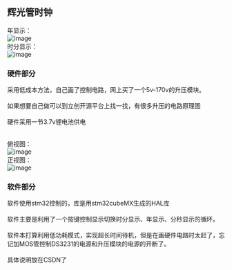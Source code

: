 ## 辉光管时钟
年显示：<br>
![image](https://github.com/VioletJA/Nixie-Tube/blob/main/img/IMG_20230227_104334.jpg)<br>
时分显示：<br>
![image](https://github.com/VioletJA/Nixie-Tube/blob/main/img/IMG_20230227_104306.jpg)<br>

### 硬件部分
采用低成本方法，自己画了控制电路，网上买了一个5v-170v的升压模块。<br><br>
如果想要自己做可以到立创开源平台上找一找，有很多升压的电路原理图<br><br>
硬件采用一节3.7v锂电池供电<br><br>

俯视图：<br>
![image](https://github.com/VioletJA/Nixie-Tube/blob/main/img/IMG_20230227_103618.jpg)<br>
正视图：<br>
![image](https://github.com/VioletJA/Nixie-Tube/blob/main/img/IMG_20230227_103645.jpg)<br>

### 软件部分
软件使用stm32控制的，库是用stm32cubeMX生成的HAL库<br><br>
软件主要是利用了一个按键控制显示切换时分显示、年显示、分秒显示的循环。<br><br>
软件本打算利用低功耗模式，实现超长时间待机，但是在画硬件电路时太赶了，忘记加MOS管控制DS3231的电源和升压模块的电源的开断了。<br><br>
具体说明放在CSDN了

